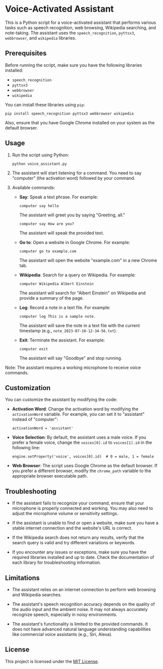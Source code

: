 # Voice-Activated Assistant

This is a Python script for a voice-activated assistant that performs various tasks such as speech recognition, web browsing, Wikipedia searching, and note-taking. The assistant uses the `speech_recognition`, `pyttsx3`, `webbrowser`, and `wikipedia` libraries.

## Prerequisites

Before running the script, make sure you have the following libraries installed:

- `speech_recognition`
- `pyttsx3`
- `webbrowser`
- `wikipedia`

You can install these libraries using `pip`:

```
pip install speech_recognition pyttsx3 webbrowser wikipedia
```

Also, ensure that you have Google Chrome installed on your system as the default browser.

## Usage

1. Run the script using Python:
   ```
   python voice_assistant.py
   ```
   
2. The assistant will start listening for a command. You need to say "computer" (the activation word) followed by your command.

3. Available commands:

   - **Say**: Speak a text phrase. For example:
     ```
     computer say hello
     ```
     The assistant will greet you by saying "Greeting, all."
     
     ```
     computer say How are you?
     ```
     The assistant will speak the provided text.
     
   - **Go to**: Open a website in Google Chrome. For example:
     ```
     computer go to example.com
     ```
     The assistant will open the website "example.com" in a new Chrome tab.
     
   - **Wikipedia**: Search for a query on Wikipedia. For example:
     ```
     computer Wikipedia Albert Einstein
     ```
     The assistant will search for "Albert Einstein" on Wikipedia and provide a summary of the page.
     
   - **Log**: Record a note in a text file. For example:
     ```
     computer log This is a sample note.
     ```
     The assistant will save the note in a text file with the current timestamp (e.g., `note_2023-07-10-12-34-56.txt`).
     
   - **Exit**: Terminate the assistant. For example:
     ```
     computer exit
     ```
     The assistant will say "Goodbye" and stop running.

Note: The assistant requires a working microphone to receive voice commands.

## Customization

You can customize the assistant by modifying the code:

- **Activation Word**: Change the activation word by modifying the `activationWord` variable. For example, you can set it to "assistant" instead of "computer":
  ```
  activationWord = 'assistant'
  ```

- **Voice Selection**: By default, the assistant uses a male voice. If you prefer a female voice, change the `voices[0].id` to `voices[1].id` in the following line:
  ```
  engine.setProperty('voice', voices[0].id)  # 0 = male, 1 = female
  ```

- **Web Browser**: The script uses Google Chrome as the default browser. If you prefer a different browser, modify the `chrome_path` variable to the appropriate browser executable path.

## Troubleshooting

- If the assistant fails to recognize your command, ensure that your microphone is properly connected and working. You may also need to adjust the microphone volume or sensitivity settings.

- If the assistant is unable to find or open a website, make sure you have a stable internet connection and the website's URL is correct.

- If the Wikipedia search does not return any results, verify that the search query is valid and try different variations or keywords.

- If you encounter any issues or exceptions, make sure you have the required libraries installed and up to date. Check the documentation of each library for troubleshooting information.

## Limitations

- The assistant relies on an internet connection to perform web browsing and Wikipedia searches.

- The assistant's speech recognition accuracy depends on the quality of the audio input and the ambient noise. It may not always accurately recognize speech, especially in noisy environments.

- The assistant's functionality is limited to the provided commands. It does not have advanced natural language understanding capabilities like commercial voice assistants (e.g., Siri, Alexa).

## License

This project is licensed under the [MIT License](LICENSE).


